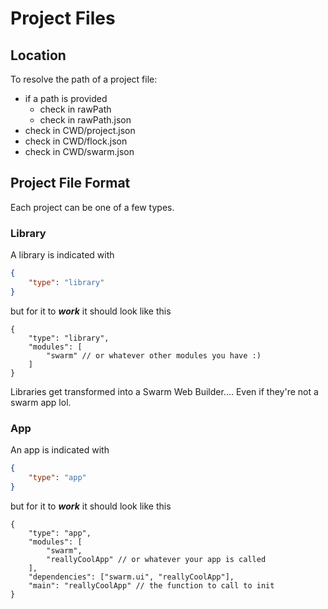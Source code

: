 # Project Files

## Location

To resolve the path of a project file:

-   if a path is provided
    -   check in rawPath
    -   check in rawPath.json
-   check in CWD/project.json
-   check in CWD/flock.json
-   check in CWD/swarm.json

## Project File Format

Each project can be one of a few types.

### Library

A library is indicated with

```json
{
	"type": "library"
}
```

but for it to **_work_** it should look like this

```jsonc
{
	"type": "library",
	"modules": [
		"swarm" // or whatever other modules you have :)
	]
}
```

Libraries get transformed into a Swarm Web Builder.... Even if they're not a swarm app lol.

### App

An app is indicated with

```json
{
	"type": "app"
}
```

but for it to **_work_** it should look like this

```jsonc
{
	"type": "app",
	"modules": [
		"swarm",
		"reallyCoolApp" // or whatever your app is called
	],
	"dependencies": ["swarm.ui", "reallyCoolApp"],
	"main": "reallyCoolApp" // the function to call to init
}
```
